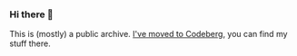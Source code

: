 ### Hi there 👋

This is (mostly) a public archive. [I've moved to Codeberg](https://codeberg.org/moonglum), you can find my stuff there.
